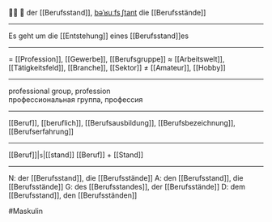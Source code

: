 🧑‍💼 🔵 der [[Berufsstand]], [bəˈʁuːfsˌʃtant](https://youglish.com/pronounce/Berufsstand/german)
die [[Berufsstände]]

---
Es geht um die [[Entstehung]] eines [[Berufsstand]]es

---
= [[Profession]], [[Gewerbe]], [[Berufsgruppe]]
≈ [[Arbeitswelt]], [[Tätigkeitsfeld]], [[Branche]], [[Sektor]]
≠ [[Amateur]], [[Hobby]]

---
professional group, profession  
профессиональная группа, профессия

---
[[Beruf]], [[beruflich]], [[Berufsausbildung]], [[Berufsbezeichnung]], [[Berufserfahrung]]

---
[[Beruf]]|`s`|[[stand]]
[[Beruf]] + [[Stand]]


---
N: der [[Berufsstand]], die [[Berufsstände]]
A: den [[Berufsstand]], die [[Berufsstände]]
G: des [[Berufsstandes]], der [[Berufsstände]]
D: dem [[Berufsstand]], den [[Berufsständen]]

#Maskulin 